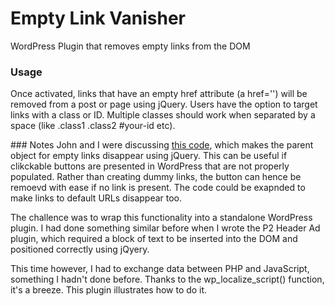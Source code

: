 # Empty Link Vanisher
WordPress Plugin that removes empty links from the DOM

### Usage
Once activated, links that have an empty href attribute (a href='') will be removed from a post or page using jQuery.
Users have the option to target links with a class or ID. 
Multiple classes should work when separated by a space (like .class1 .class2 #your-id etc). 

### Notes
John and I were discussing [this code](https://gist.github.com/versluis/1b7d6012cc3e6bae2cb5c4f836a40796?fbclid=IwAR1zkh5TQNHr68lY-DkWLW3D0yB5qfq2pE52O2n_blLiYA4W1s8wdSSA9tc), which makes the parent object for empty links disappear using jQuery. This can be useful if clikckable buttons are presented in WordPress that are not properly populated. Rather than creating dummy links, the button can hence be remoevd with ease if no link is present. The code could be exapnded to make links to default URLs disappear too.

The challence was to wrap this functionality into a standalone WordPress plugin. I had done something similar before when I wrote the P2 Header Ad plugin, which required a block of text to be inserted into the DOM and positioned correctly using jQyery.

This time however, I had to exchange data between PHP and JavaScript, something I hadn't done before. Thanks to the wp_localize_script() function, it's a breeze. This plugin illustrates how to do it.
